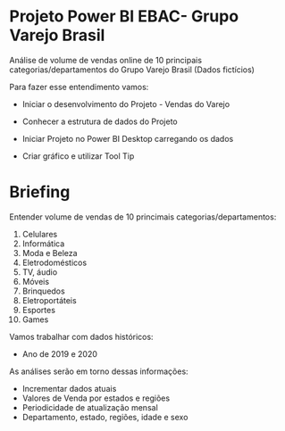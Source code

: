 # Projeto Power BI EBAC- Grupo Varejo Brasil
Análise de volume de vendas online de 10 principais categorias/departamentos do Grupo Varejo Brasil (Dados fictícios)

Para fazer esse entendimento vamos: 

* Iniciar o desenvolvimento do Projeto - Vendas do Varejo

* Conhecer a estrutura de dados do Projeto

* Iniciar Projeto no Power BI Desktop carregando os dados

* Criar gráfico e utilizar Tool Tip


# Briefing
Entender volume de vendas de 10 princimais categorias/departamentos: 
1. Celulares                            
2. Informática
3. Moda e Beleza
4. Eletrodomésticos
5. TV, áudio
6. Móveis
7. Brinquedos
8. Eletroportáteis
9. Esportes
10. Games

Vamos trabalhar com dados históricos:
* Ano de 2019 e 2020

As análises serão em torno dessas informações:

* Incrementar dados atuais
* Valores de Venda por estados e regiões
*  Periodicidade de atualização mensal
*  Departamento, estado, regiões, idade e sexo





